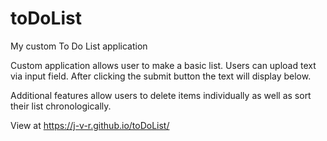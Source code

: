 # toDoList
My custom To Do List application

Custom application allows user to make a basic list. Users can upload
text via input field. After clicking the submit button the text will
display below.

Additional features allow users to delete items individually as well as
sort their list chronologically.

View at https://j-v-r.github.io/toDoList/
